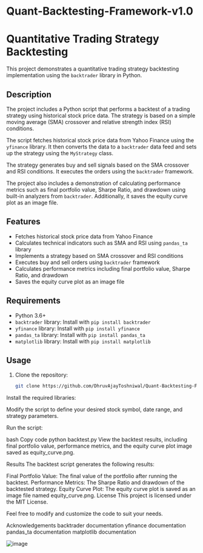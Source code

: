 # Quant-Backtesting-Framework-v1.0

# Quantitative Trading Strategy Backtesting

This project demonstrates a quantitative trading strategy backtesting implementation using the `backtrader` library in Python.

## Description

The project includes a Python script that performs a backtest of a trading strategy using historical stock price data. The strategy is based on a simple moving average (SMA) crossover and relative strength index (RSI) conditions.

The script fetches historical stock price data from Yahoo Finance using the `yfinance` library. It then converts the data to a `backtrader` data feed and sets up the strategy using the `MyStrategy` class.

The strategy generates buy and sell signals based on the SMA crossover and RSI conditions. It executes the orders using the `backtrader` framework.

The project also includes a demonstration of calculating performance metrics such as final portfolio value, Sharpe Ratio, and drawdown using built-in analyzers from `backtrader`. Additionally, it saves the equity curve plot as an image file.

## Features

- Fetches historical stock price data from Yahoo Finance
- Calculates technical indicators such as SMA and RSI using `pandas_ta` library
- Implements a strategy based on SMA crossover and RSI conditions
- Executes buy and sell orders using `backtrader` framework
- Calculates performance metrics including final portfolio value, Sharpe Ratio, and drawdown
- Saves the equity curve plot as an image file

## Requirements

- Python 3.6+
- `backtrader` library: Install with `pip install backtrader`
- `yfinance` library: Install with `pip install yfinance`
- `pandas_ta` library: Install with `pip install pandas_ta`
- `matplotlib` library: Install with `pip install matplotlib`

## Usage

1. Clone the repository:

   ```bash
   git clone https://github.com/DhruvAjayToshniwal/Quant-Backtesting-Framework-v1.0.git
Install the required libraries:

Modify the script to define your desired stock symbol, date range, and strategy parameters.

Run the script:

bash
Copy code
python backtest.py
View the backtest results, including final portfolio value, performance metrics, and the equity curve plot image saved as equity_curve.png.

Results
The backtest script generates the following results:

Final Portfolio Value: The final value of the portfolio after running the backtest.
Performance Metrics: The Sharpe Ratio and drawdown of the backtested strategy.
Equity Curve Plot: The equity curve plot is saved as an image file named equity_curve.png.
License
This project is licensed under the MIT License.

Feel free to modify and customize the code to suit your needs.

Acknowledgements
backtrader documentation
yfinance documentation
pandas_ta documentation
matplotlib documentation

![image](https://github.com/DhruvAjayToshniwal/Quant-Backtesting-Framework-v1.0/assets/57616258/59bdbf54-9fac-4f6f-a695-186449307552)


